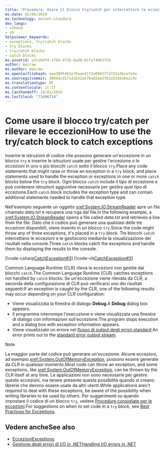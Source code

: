 ```yaml
---
title: 'Procedura: Usare il blocco try/catch per intercettare le eccezioni'
ms.date: 02/06/2019
ms.technology: dotnet-standard
dev_langs:
- csharp
- vb
helpviewer_keywords:
- exceptions, try/catch blocks
- try blocks
- try/catch blocks
- catch blocks
ms.assetid: a3ce6dfd-1f64-471b-8ad8-8cfaf406275d
author: mairaw
ms.author: mairaw
ms.openlocfilehash: eaa389f461e70aae41f2e09437fd725a3bcefa5e
ms.sourcegitcommit: 3094dcd17141b32a570a82ae3f62a331616e2c9c
ms.translationtype: MT
ms.contentlocale: it-IT
ms.lasthandoff: 10/01/2019
ms.locfileid: "71696724"
---
```

# <a name="how-to-use-the-trycatch-block-to-catch-exceptions"></a><span data-ttu-id="bdda1-102">Come usare il blocco try/catch per rilevare le eccezioni</span><span class="sxs-lookup"><span data-stu-id="bdda1-102">How to use the try/catch block to catch exceptions</span></span>

<span data-ttu-id="bdda1-103">Inserire le istruzioni di codice che possono generare un'eccezione in un blocco `try` e inserire le istruzioni usate per gestire l'eccezione o le eccezioni in uno o più blocchi `catch` sotto il blocco `try`.</span><span class="sxs-lookup"><span data-stu-id="bdda1-103">Place any code statements that might raise or throw an exception in a `try` block, and place statements used to handle the exception or exceptions in one or more `catch` blocks below the `try` block.</span></span> <span data-ttu-id="bdda1-104">Ogni blocco `catch` include il tipo di eccezione e può contenere istruzioni aggiuntive necessarie per gestire quel tipo di eccezione.</span><span class="sxs-lookup"><span data-stu-id="bdda1-104">Each `catch` block includes the exception type and can contain additional statements needed to handle that exception type.</span></span>

<span data-ttu-id="bdda1-105">Nell'esempio seguente un oggetto <xref:System.IO.StreamReader> apre un file chiamato *data.txt* e recupera una riga dal file.</span><span class="sxs-lookup"><span data-stu-id="bdda1-105">In the following example, a <xref:System.IO.StreamReader> opens a file called *data.txt* and retrieves a line from the file.</span></span> <span data-ttu-id="bdda1-106">Dato che il codice può generare una qualsiasi delle tre eccezioni disponibili, viene inserito in un blocco `try`.</span><span class="sxs-lookup"><span data-stu-id="bdda1-106">Since the code might throw any of three exceptions, it's placed in a `try` block.</span></span> <span data-ttu-id="bdda1-107">Tre blocchi `catch` intercettano le eccezioni e le gestiscono mediante la visualizzazione dei risultati nella console.</span><span class="sxs-lookup"><span data-stu-id="bdda1-107">Three `catch` blocks catch the exceptions and handle them by displaying the results to the console.</span></span>

[!code-csharp[CatchException#3](~/samples/snippets/csharp/VS_Snippets_CLR/CatchException/CS/catchexception2.cs#3)]
[!code-vb[CatchException#3](~/samples/snippets/visualbasic/VS_Snippets_CLR/CatchException/VB/catchexception2.vb#3)]

<span data-ttu-id="bdda1-108">Common Language Runtime (CLR) rileva le eccezioni non gestite dai blocchi `catch`.</span><span class="sxs-lookup"><span data-stu-id="bdda1-108">The Common Language Runtime (CLR) catches exceptions not handled by `catch` blocks.</span></span> <span data-ttu-id="bdda1-109">Se un'eccezione viene rilevata da CLR, a seconda della configurazione di CLR può verificarsi uno dei risultati seguenti:</span><span class="sxs-lookup"><span data-stu-id="bdda1-109">If an exception is caught by the CLR, one of the following results may occur depending on your CLR configuration:</span></span>

- <span data-ttu-id="bdda1-110">Viene visualizzata la finestra di dialogo **Debug**.</span><span class="sxs-lookup"><span data-stu-id="bdda1-110">A **Debug** dialog box appears.</span></span>
- <span data-ttu-id="bdda1-111">Il programma interrompe l'esecuzione e viene visualizzata una finestra di dialogo con informazioni sull'eccezione.</span><span class="sxs-lookup"><span data-stu-id="bdda1-111">The program stops execution and a dialog box with exception information appears.</span></span>
- <span data-ttu-id="bdda1-112">Viene visualizzato un errore nel [flusso di output degli errori standard](xref:System.Console.Error).</span><span class="sxs-lookup"><span data-stu-id="bdda1-112">An error prints out to the [standard error output stream](xref:System.Console.Error).</span></span>

> [!NOTE]
> <span data-ttu-id="bdda1-113">La maggior parte del codice può generare un'eccezione. Alcune eccezioni, ad esempio <xref:System.OutOfMemoryException>, possono essere generate da CLR in qualsiasi momento.</span><span class="sxs-lookup"><span data-stu-id="bdda1-113">Most code can throw an exception, and some exceptions, like <xref:System.OutOfMemoryException>, can be thrown by the CLR itself at any time.</span></span> <span data-ttu-id="bdda1-114">Le applicazioni non sono necessarie per gestire queste eccezioni, ma tenere presente questa possibilità quando si creano librerie che devono essere usate da altri utenti.</span><span class="sxs-lookup"><span data-stu-id="bdda1-114">While applications aren't required to deal with these exceptions, be aware of the possibility when writing libraries to be used by others.</span></span> <span data-ttu-id="bdda1-115">Per suggerimenti su quando impostare il codice di un blocco `try`, vedere [Procedure consigliate per le eccezioni](best-practices-for-exceptions.md).</span><span class="sxs-lookup"><span data-stu-id="bdda1-115">For suggestions on when to set code in a `try` block, see [Best Practices for Exceptions](best-practices-for-exceptions.md).</span></span>

## <a name="see-also"></a><span data-ttu-id="bdda1-116">Vedere anche</span><span class="sxs-lookup"><span data-stu-id="bdda1-116">See also</span></span>

- [<span data-ttu-id="bdda1-117">Eccezioni</span><span class="sxs-lookup"><span data-stu-id="bdda1-117">Exceptions</span></span>](index.md)
- [<span data-ttu-id="bdda1-118">Gestione degli errori di I/O in .NET</span><span class="sxs-lookup"><span data-stu-id="bdda1-118">Handling I/O errors in .NET</span></span>](../io/handling-io-errors.md)
